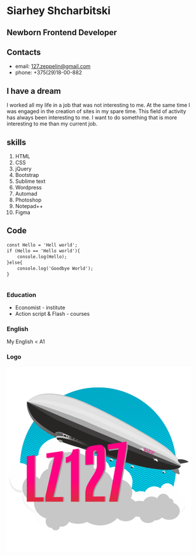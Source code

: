 # Siarhey Shcharbitski
## Newborn Frontend Developer

## Contacts

* email: 127.zeppelin@gmail.com
* phone: +375(29)18-00-882

 ## I have a dream
   I worked all my life in a job that was not interesting to me. At the same time I was engaged in the creation of sites in my spare time. This field of activity has always been interesting to me. I want to do something that is more interesting to me than my current job.

## skills

1. HTML
2. СSS
3. jQuery
4. Bootstrap
5. Sublime text 
6. Wordpress
7. Automad
8. Photoshop
9. Notepad++
10. Figma
   
## Code
```
const Hello = 'Hell world';
if (Hello == 'Hello world'){
    console.log(Hello);
}else{
    console.log('Goodbye World');
}


``` 

### Education 

* Economist - institute
* Action script & Flash - courses

### English
   
   My English < A1   


### Logo

![main logo](logo-lz.jpg "Накидал Логотипчик")
